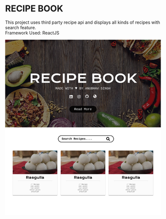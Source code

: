 # RECIPE BOOK

This project uses third party recipe api and displays all kinds of recipes with search feature.
<br/>
Framework Used: ReactJS
<br/>

![Image description](recipe-book.png)
